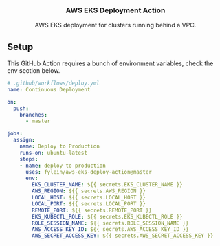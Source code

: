 <h3 align="center">AWS EKS Deployment Action</h3>
<p align="center">AWS EKS deployment for clusters running behind a VPC.<p>


## Setup

This GitHub Action requires a bunch of environment variables, check the env section below.
  
```yaml
# .github/workflows/deploy.yml 
name: Continuous Deployment

on:
  push:
    branches:
      - master

jobs:
  assign:
    name: Deploy to Production
    runs-on: ubuntu-latest
    steps:
    - name: deploy to production
      uses: fylein/aws-eks-deploy-action@master
      env:
        EKS_CLUSTER_NAME: ${{ secrets.EKS_CLUSTER_NAME }}
        AWS_REGION: ${{ secrets.AWS_REGION }}
        LOCAL_HOST: ${{ secrets.LOCAL_HOST }}
        LOCAL_PORT: ${{ secrets.LOCAL_PORT }}
        REMOTE_PORT: ${{ secrets.REMOTE_PORT }}
        EKS_KUBECTL_ROLE: ${{ secrets.EKS_KUBECTL_ROLE }}
        ROLE_SESSION_NAME: ${{ secrets.ROLE_SESSION_NAME }}
        AWS_ACCESS_KEY_ID: ${{ secrets.AWS_ACCESS_KEY_ID }}
        AWS_SECRET_ACCESS_KEY: ${{ secrets.AWS_SECRET_ACCESS_KEY }}
```
